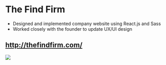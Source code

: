 # The Find Firm

-   Designed and implemented company website using React.js and Sass
-   Worked closely with the founder to update UX/UI design

## http://thefindfirm.com/

![](https://github.com/dsteele92/find-firm/blob/main/FindFirmGif.gif)
